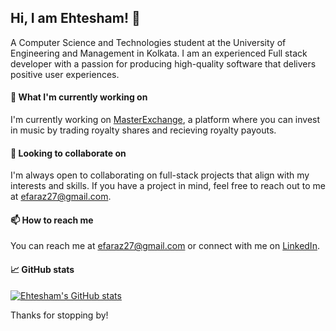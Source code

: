 ## Hi, I am Ehtesham! 👋

A Computer Science and Technologies student at the University of Engineering and Management in Kolkata. I am an experienced Full stack developer with a passion for producing high-quality software that delivers positive user experiences.

#### 🔭 What I'm currently working on
I'm currently working on [MasterExchange](https://masterexchange.com/), a platform where you can invest in music by trading royalty shares and recieving royalty payouts.


#### 🌟 Looking to collaborate on
I'm always open to collaborating on full-stack projects that align with my interests and skills. If you have a project in mind, feel free to reach out to me at [efaraz27@gmail.com](mailto:efaraz27@gmail.com).

#### 📫 How to reach me
You can reach me at [efaraz27@gmail.com](mailto:efaraz27@gmail.com) or connect with me on [LinkedIn](https://www.linkedin.com/in/ehtesham-faraz).

#### 📈 GitHub stats
[![Ehtesham's GitHub stats](https://github-readme-stats.vercel.app/api?username=efaraz27)](https://github.com/efaraz27)

Thanks for stopping by!
